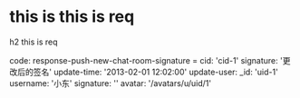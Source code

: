 # this is this is req

h2 this is req

code:
    response-push-new-chat-room-signature =
  cid: 'cid-1'
  signature: '更改后的签名'
  update-time: '2013-02-01 12:02:00'
  update-user: 
    _id: 'uid-1'
    username: '小东'
    signature: ''
    avatar: '/avatars/u/uid/1'


